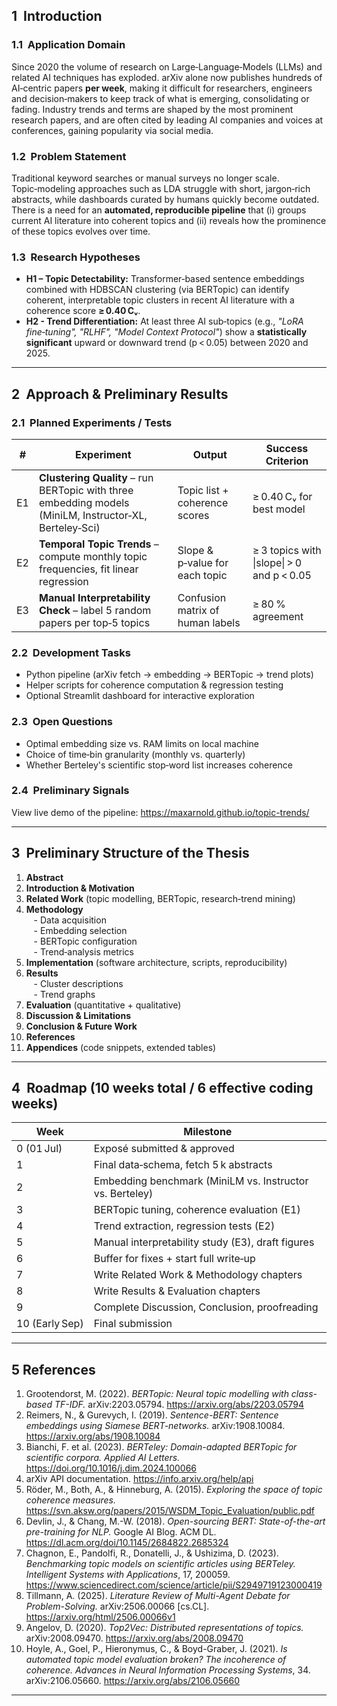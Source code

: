 

## 1  Introduction  

### 1.1  Application Domain  
Since 2020 the volume of research on Large‑Language‑Models (LLMs) and related AI techniques has exploded. arXiv alone now publishes hundreds of AI‑centric papers **per week**, making it difficult for researchers, engineers and decision‑makers to keep track of what is emerging, consolidating or fading. Industry trends and terms are shaped by the most prominent research papers, and are often cited by leading AI companies and voices at conferences, gaining popularity via social media.

### 1.2  Problem Statement  
Traditional keyword searches or manual surveys no longer scale. Topic‑modeling approaches such as LDA struggle with short, jargon‑rich abstracts, while dashboards curated by humans quickly become outdated. There is a need for an **automated, reproducible pipeline** that (i) groups current AI literature into coherent topics and (ii) reveals how the prominence of these topics evolves over time.

### 1.3  Research Hypotheses  
- **H1 – Topic Detectability:** Transformer‑based sentence embeddings combined with HDBSCAN clustering (via BERTopic) can identify coherent, interpretable topic clusters in recent AI literature with a coherence score **≥ 0.40 Cᵥ**.  
- **H2 - Trend Differentiation:** At least three AI sub‑topics (e.g., *"LoRA fine‑tuning", "RLHF", "Model Context Protocol"*) show a **statistically significant** upward or downward trend (p < 0.05) between 2020 and 2025.

---

## 2  Approach & Preliminary Results  

### 2.1  Planned Experiments / Tests  
| # | Experiment | Output | Success Criterion |
|---|-----------|--------|-------------------|
| E1 | **Clustering Quality** – run BERTopic with three embedding models (MiniLM, Instructor‑XL, Berteley‑Sci) | Topic list + coherence scores | ≥ 0.40 Cᵥ for best model |
| E2 | **Temporal Topic Trends** – compute monthly topic frequencies, fit linear regression | Slope & p‑value for each topic | ≥ 3 topics with \|slope\| > 0 and p < 0.05 |
| E3 | **Manual Interpretability Check** – label 5 random papers per top‑5 topics | Confusion matrix of human labels | ≥ 80 % agreement |

### 2.2  Development Tasks  
- Python pipeline (arXiv fetch → embedding → BERTopic → trend plots)  
- Helper scripts for coherence computation & regression testing  
- Optional Streamlit dashboard for interactive exploration  

### 2.3  Open Questions  
- Optimal embedding size vs. RAM limits on local machine  
- Choice of time‑bin granularity (monthly vs. quarterly)  
- Whether Berteley's scientific stop‑word list increases coherence

### 2.4  Preliminary Signals  
View live demo of the pipeline: https://maxarnold.github.io/topic-trends/

---

## 3  Preliminary Structure of the Thesis  

1. **Abstract**  
2. **Introduction & Motivation**  
3. **Related Work** (topic modelling, BERTopic, research‑trend mining)  
4. **Methodology**  
   - Data acquisition  
   - Embedding selection  
   - BERTopic configuration  
   - Trend‑analysis metrics  
5. **Implementation** (software architecture, scripts, reproducibility)  
6. **Results**  
   - Cluster descriptions  
   - Trend graphs  
7. **Evaluation** (quantitative + qualitative)  
8. **Discussion & Limitations**  
9. **Conclusion & Future Work**  
10. **References**  
11. **Appendices** (code snippets, extended tables)

---

## 4  Roadmap (10 weeks total / 6 effective coding weeks)  

| Week | Milestone |
|------|-----------|
| 0 (01 Jul) | Exposé submitted & approved |
| 1 | Final data‑schema, fetch 5 k abstracts |
| 2 | Embedding benchmark (MiniLM vs. Instructor vs. Berteley) |
| 3 | BERTopic tuning, coherence evaluation (E1) |
| 4 | Trend extraction, regression tests (E2) |
| 5 | Manual interpretability study (E3), draft figures |
| 6 | Buffer for fixes + start full write‑up |
| 7 | Write Related Work & Methodology chapters |
| 8 | Write Results & Evaluation chapters |
| 9 | Complete Discussion, Conclusion, proofreading |
| 10 (Early Sep) | Final submission |

---

## 5  References  

1. Grootendorst, M. (2022). *BERTopic: Neural topic modelling with class-based TF-IDF.* arXiv:2203.05794. <https://arxiv.org/abs/2203.05794>
2. Reimers, N., & Gurevych, I. (2019). *Sentence-BERT: Sentence embeddings using Siamese BERT-networks.* arXiv:1908.10084. <https://arxiv.org/abs/1908.10084>
3. Bianchi, F. et al. (2023). *BERTeley: Domain-adapted BERTopic for scientific corpora.* *Applied AI Letters.* https://doi.org/10.1016/j.dim.2024.100066
4. arXiv API documentation. <https://info.arxiv.org/help/api>  
5. Röder, M., Both, A., & Hinneburg, A. (2015). *Exploring the space of topic coherence measures.* https://svn.aksw.org/papers/2015/WSDM_Topic_Evaluation/public.pdf
6. Devlin, J., & Chang, M.-W. (2018). *Open-sourcing BERT: State-of-the-art pre-training for NLP.* Google AI Blog. ACM DL. <https://dl.acm.org/doi/10.1145/2684822.2685324>
7. Chagnon, E., Pandolfi, R., Donatelli, J., & Ushizima, D. (2023). *Benchmarking topic models on scientific articles using BERTeley.* *Intelligent Systems with Applications*, 17, 200059. <https://www.sciencedirect.com/science/article/pii/S2949719123000419>  
8. Tillmann, A. (2025). *Literature Review of Multi-Agent Debate for Problem-Solving.* arXiv:2506.00066 [cs.CL]. <https://arxiv.org/html/2506.00066v1>  
9. Angelov, D. (2020). *Top2Vec: Distributed representations of topics.* arXiv:2008.09470. <https://arxiv.org/abs/2008.09470>
10. Hoyle, A., Goel, P., Hieronymus, C., & Boyd-Graber, J. (2021). *Is automated topic model evaluation broken? The incoherence of coherence.* *Advances in Neural Information Processing Systems*, 34. arXiv:2106.05660. <https://arxiv.org/abs/2106.05660>

---